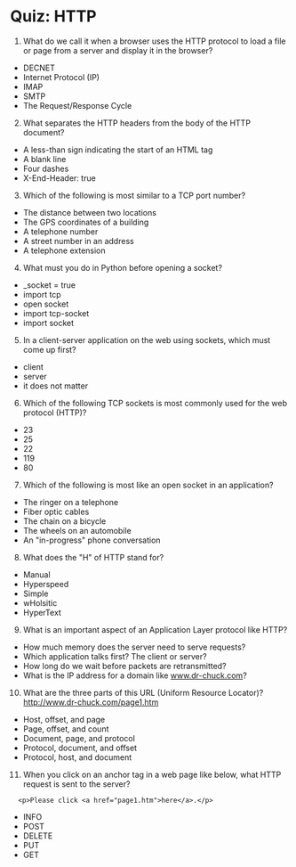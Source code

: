 # Quiz: HTTP

1. What do we call it when a browser uses the HTTP protocol to load a file or page from a server and display it in the browser?
- DECNET
- Internet Protocol (IP)
- IMAP
- SMTP
- The Request/Response Cycle

2. What separates the HTTP headers from the body of the HTTP document?
- A less-than sign indicating the start of an HTML tag
- A blank line
- Four dashes
- X-End-Header: true

3. Which of the following is most similar to a TCP port number?
- The distance between two locations
- The GPS coordinates of a building
- A telephone number
- A street number in an address
- A telephone extension

4. What must you do in Python before opening a socket?
- _socket = true
- import tcp
- open socket
- import tcp-socket
- import socket

5. In a client-server application on the web using sockets, which must come up first?
- client
- server
- it does not matter

6. Which of the following TCP sockets is most commonly used for the web protocol (HTTP)?
- 23
- 25
- 22
- 119
- 80

7. Which of the following is most like an open socket in an application?
- The ringer on a telephone
- Fiber optic cables
- The chain on a bicycle
- The wheels on an automobile
- An "in-progress" phone conversation

8. What does the "H" of HTTP stand for?
- Manual
- Hyperspeed
- Simple
- wHolsitic
- HyperText

9. What is an important aspect of an Application Layer protocol like HTTP?
- How much memory does the server need to serve requests?
- Which application talks first? The client or server?
- How long do we wait before packets are retransmitted?
- What is the IP address for a domain like www.dr-chuck.com?

10. What are the three parts of this URL (Uniform Resource Locator)?
http://www.dr-chuck.com/page1.htm
- Host, offset, and page
- Page, offset, and count
- Document, page, and protocol
- Protocol, document, and offset
- Protocol, host, and document

11. When you click on an anchor tag in a web page like below, what HTTP request is sent to the server?
```
  <p>Please click <a href="page1.htm">here</a>.</p>
```
- INFO
- POST
- DELETE
- PUT
- GET